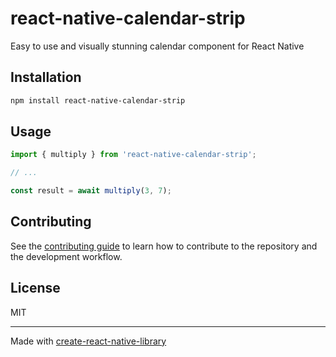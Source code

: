 # react-native-calendar-strip

Easy to use and visually stunning calendar component for React Native

## Installation

```sh
npm install react-native-calendar-strip
```

## Usage

```js
import { multiply } from 'react-native-calendar-strip';

// ...

const result = await multiply(3, 7);
```

## Contributing

See the [contributing guide](CONTRIBUTING.md) to learn how to contribute to the repository and the development workflow.

## License

MIT

---

Made with [create-react-native-library](https://github.com/callstack/react-native-builder-bob)
